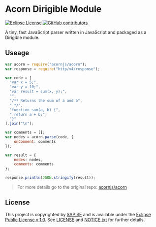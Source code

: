 # Acorn Dirigible Module

[![Eclipse License](http://img.shields.io/badge/license-Eclipse-brightgreen.svg)](LICENSE)
[![GitHub contributors](https://img.shields.io/github/contributors/dirigiblelabs/ext-acorn.svg)](https://github.com/dirigiblelabs/ext-acorn/graphs/contributors)

A tiny, fast JavaScript parser written in JavaScript and packaged as a Dirigible module.

## Useage
```javascript
var acorn = require("acornjs/acorn");
var response = require("http/v4/response");

var code = [
  "var x = 5;",
  "var y = 10;",
  "var result = sum(x, y);",
  "",
  "/** Returns the sum of a and b",
  " */",
  "function sum(a, b) {",
  " return a + b;",
  "}"
].join("\n");

var comments = [];
var nodes = acorn.parse(code, {
    onComment: comments
});

var result = {
    nodes: nodes,
    comments: comments
};

response.println(JSON.stringify(result));
```

> For more details go to the original repo: [acornjs/acorn](https://github.com/acornjs/acorn/tree/master/acorn)

## License

This project is copyrighted by [SAP SE](http://www.sap.com/) and is available under the [Eclipse Public License v 1.0](https://www.eclipse.org/legal/epl-v10.html). See [LICENSE](LICENSE) and [NOTICE.txt](NOTICE.txt) for further details.
